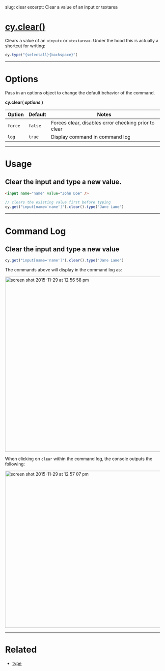 slug: clear
excerpt: Clear a value of an input or textarea

# [cy.clear()](#usage)

Clears a value of an `<input>` or `<textarea>`. Under the hood this is actually a shortcut for writing:

```javascript
cy.type("{selectall}{backspace}")
```

***

# Options

Pass in an options object to change the default behavior of the command.

**cy.clear( *options* )**

Option | Default | Notes
--- | --- | ---
`force` | `false` | Forces clear, disables error checking prior to clear
`log` | `true` | Display command in command log

***

# Usage

## Clear the input and type a new value.

```html
<input name="name" value="John Doe" />
```

```javascript
// clears the existing value first before typing
cy.get("input[name='name']").clear().type("Jane Lane")
```

***

# Command Log

## Clear the input and type a new value

```javascript
cy.get("input[name='name']").clear().type("Jane Lane")
```

The commands above will display in the command log as:

<img width="570" alt="screen shot 2015-11-29 at 12 56 58 pm" src="https://cloud.githubusercontent.com/assets/1271364/11458939/bac1f4dc-9698-11e5-8e20-1ed9405f3d30.png">

When clicking on `clear` within the command log, the console outputs the following:

<img width="511" alt="screen shot 2015-11-29 at 12 57 07 pm" src="https://cloud.githubusercontent.com/assets/1271364/11458940/bdc93a50-9698-11e5-8be7-ef6a0470c3ae.png">

***

# Related

- [type](https://on.cypress.io/api/type)